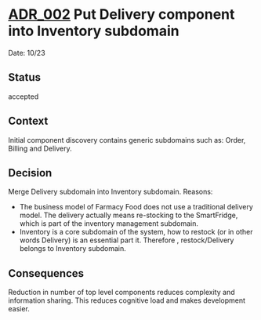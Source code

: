 # [ADR_002](../../README.md) Put Delivery component into Inventory subdomain

Date: 10/23

## Status

accepted

## Context

Initial component discovery contains generic subdomains such as: Order, Billing and Delivery.

## Decision

Merge Delivery subdomain into Inventory subdomain. Reasons:
+ The business model of Farmacy Food does not use a traditional delivery model. The delivery actually means re-stocking to the SmartFridge, which is part of the inventory management subdomain.
+ Inventory is a core subdomain of the system, how to restock (or in other words Delivery) is an essential part it. Therefore , restock/Delivery belongs to Inventory subdomain.

## Consequences

Reduction in number of top level components reduces complexity and information sharing. This reduces cognitive load and
makes development easier.
